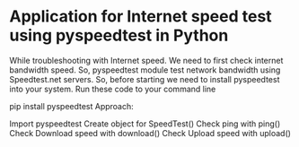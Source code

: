 # Application for Internet speed test using pyspeedtest in Python
While troubleshooting with Internet speed. We need to first check internet bandwidth speed. So, pyspeedtest module test network bandwidth using Speedtest.net servers. So, before starting we need to install pyspeedtest into your system. Run these code to your command line

pip install pyspeedtest
Approach:

Import pyspeedtest
Create object for SpeedTest()
Check ping with ping()
Check Download speed with download()
Check Upload speed with upload()
